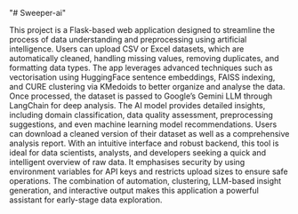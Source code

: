"# Sweeper-ai" 

This project is a Flask-based web application designed to streamline the process of data understanding and preprocessing using artificial intelligence. Users can upload CSV or Excel datasets, which are automatically cleaned, handling missing values, removing duplicates, and formatting data types. The app leverages advanced techniques such as vectorisation using HuggingFace sentence embeddings, FAISS indexing, and CURE clustering via KMedoids to better organize and analyse the data. Once processed, the dataset is passed to Google’s Gemini LLM through LangChain for deep analysis. The AI model provides detailed insights, including domain classification, data quality assessment, preprocessing suggestions, and even machine learning model recommendations. Users can download a cleaned version of their dataset as well as a comprehensive analysis report. With an intuitive interface and robust backend, this tool is ideal for data scientists, analysts, and developers seeking a quick and intelligent overview of raw data. It emphasises security by using environment variables for API keys and restricts upload sizes to ensure safe operations. The combination of automation, clustering, LLM-based insight generation, and interactive output makes this application a powerful assistant for early-stage data exploration.
